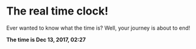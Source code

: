 # The real time clock!

Ever wanted to know what the time is? Well, your journey is about to end!

**The time is Dec 13, 2017, 02:27**